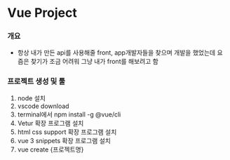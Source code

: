 # Vue Project

### 개요
- 항상 내가 만든 api를 사용해줄 front, app개발자들을 찾으며 개발을 했었는데 요즘은 찾기가 조금 어려워 그냥 내가 front를 해보려고 함

### 프로젝트 생성 및 툴
1. node 설치
2. vscode download
3. terminal에서 npm install -g @vue/cli
4. Vetur 확장 프로그램 설치
5. html css support 확장 프로그램 설치
6. vue 3 snippets 확장 프로그램 설치
7. vue create {프로젝트명}
